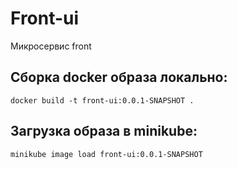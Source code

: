 # Front-ui
Микросервис front

## Сборка docker образа локально:
```
docker build -t front-ui:0.0.1-SNAPSHOT .
```
## Загрузка образа в minikube:
```
minikube image load front-ui:0.0.1-SNAPSHOT
```